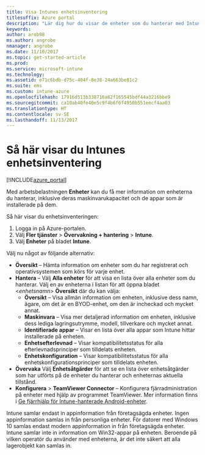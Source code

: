 ```yaml
---
title: Visa Intunes enhetsinventering
titlesuffix: Azure portal
description: "Lär dig hur du visar de enheter som du hanterar med Intune, samt hur deras maskinvara och installerade appar fungerar.\""
keywords: 
author: arob98
ms.author: angrobe
nmanager: angrobe
ms.date: 11/10/2017
ms.topic: get-started-article
ms.prod: 
ms.service: microsoft-intune
ms.technology: 
ms.assetid: e71c6bdb-d75c-404f-8e38-24a663be81c2
ms.suite: ems
ms.custom: intune-azure
ms.openlocfilehash: 17916d513b338716a62f165545bdf44a3216bbe9
ms.sourcegitcommit: ca10ab40fe40e5c9f4b6f6f4950b551eecf4aa03
ms.translationtype: HT
ms.contentlocale: sv-SE
ms.lasthandoff: 11/13/2017
---
```

# <a name="how-to-view-intune-device-inventory"></a>Så här visar du Intunes enhetsinventering


[!INCLUDE[azure_portal](./includes/azure_portal.md)]

Med arbetsbelastningen **Enheter** kan du få mer information om enheterna du hanterar, inklusive deras maskinvarukapacitet och de appar som är installerade på dem. 

Så här visar du enhetsinventeringen:

1. Logga in på Azure-portalen.
2. Välj **Fler tjänster** > **Övervakning + hantering** > **Intune**.
3. Välj **Enheter** på bladet **Intune**.

Välj nu något av följande alternativ:

- **Översikt** – Hämta information om enheter som du har registrerat och operativsystemen som körs för varje enhet.
- **Hantera** – Välj **Alla enheter** för att visa en lista över alla enheter som du hanterar.
    Välj en av enheterna i listan för att öppna bladet <*enhetsnamn*> **Översikt** där du kan välja:
    - **Översikt** – Visa allmän information om enheten, inklusive dess namn, ägare, om det är en BYOD-enhet, om den är incheckad och mycket annat.
    - **Maskinvara** – Visa mer detaljerad information om enheten, inklusive dess lediga lagringsutrymme, modell, tillverkare och mycket annat.
    - **Identifierade appar** – Visar en lista över alla appar som Intune hittar installerade på enheten.
    - **Enhetsefterlevnad** – Visar kompatibilitetsstatus för alla efterlevnadsprinciper som tilldelats enheten.
    - **Enhetskonfiguration** – Visar kompatibilitetsstatus för alla enhetskonfigurationsprinciper som tilldelats enheten.
- **Övervaka** Välj **Enhetsåtgärder** för att se en lista över enhetsåtgärder som har utförts på de enheter du hanterar och enheternas aktuella tillstånd.
- **Konfigurera** > **TeamViewer Connector** – Konfigurera fjärradministration på enheter med hjälp av programmet TeamViewer. Mer information finns i [Ge fjärrhjälp för Intune-hanterade Android-enheter](/intune/device-profile-android-teamviewer).

Intune samlar endast in appinformation från företagsägda enheter. Ingen appinformation samlas in från personliga enheter. För datorer med Windows 10 samlas endast modern appinformation in från företagsägda enheter. Intune samlar inte in information om Win32-appar på enheten. Beroende på vilken operatör du använder med enheterna, är det inte säkert att alla lagerobjekt kan samlas in.

